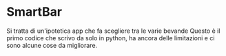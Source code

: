 # SmartBar
Si tratta di un'ipotetica app che fa scegliere tra le varie bevande
Questo è il primo codice che scrivo da solo in python, ha ancora delle limitazioni e ci sono alcune cose da migliorare.
